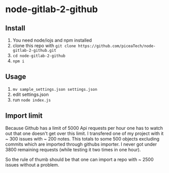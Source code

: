 # node-gitlab-2-github

## Install
1. You need node/iojs and npm installed
1. clone this repo with `git clone https://github.com/piceaTech/node-gitlab-2-github.git`
1. `cd node-gitlab-2-github`
1. `npm i`

## Usage
1. `mv sample_settings.json settings.json`
1. edit settings.json
1. run `node index.js`


## Import limit
Because Github has a limit of 5000 Api requests per hour one has to watch out that one doesn't get over this limit. I transfered one of my project with it ~ 300 issues with ~ 200 notes. This totals to some 500 objects excluding commits which are imported through githubs importer. I never got under 3800 remaining requests (while testing it two times in one hour).

So the rule of thumb should be that one can import a repo with ~ 2500 issues without a problem.


